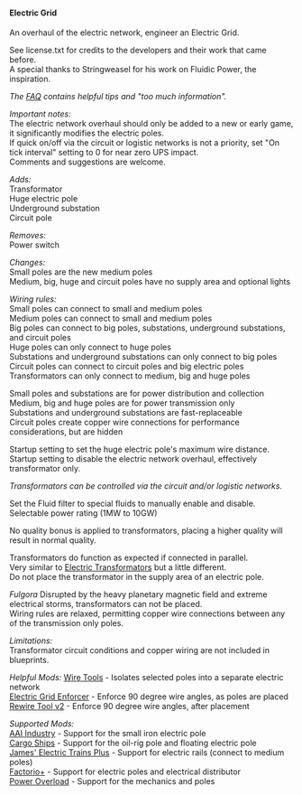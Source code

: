 #### Electric Grid  
An overhaul of the electric network, engineer an Electric Grid.  

See license.txt for credits to the developers and their work that came before.  
A special thanks to Stringweasel for his work on Fluidic Power, the inspiration.  

*The [FAQ](https://mods.factorio.com/mod/electric-grid/faq) contains helpful tips and "too much information".*  

*Important notes:*  
The electric network overhaul should only be added to a new or early game, it significantly modifies the electric poles.  
If quick on/off via the circuit or logistic networks is not a priority, set "On tick interval" setting to 0 for near zero UPS impact.  
Comments and suggestions are welcome.  

*Adds:*  
Transformator  
Huge electric pole  
Underground substation  
Circuit pole  

*Removes:*  
Power switch  

*Changes:*  
Small poles are the new medium poles  
Medium, big, huge and circuit poles have no supply area and optional lights  

*Wiring rules:*  
Small poles can connect to small and medium poles  
Medium poles can connect to small and medium poles  
Big poles can connect to big poles, substations, underground substations, and circuit poles  
Huge poles can only connect to huge poles  
Substations and underground substations can only connect to big poles  
Circuit poles can connect to circuit poles and big electric poles  
Transformators can only connect to medium, big and huge poles  

Small poles and substations are for power distribution and collection  
Medium, big and huge poles are for power transmission only  
Substations and underground substations are fast-replaceable  
Circuit poles create copper wire connections for performance considerations, but are hidden  

Startup setting to set the huge electric pole's maximum wire distance.  
Startup setting to disable the electric network overhaul, effectively transformator only.  

*Transformators can be controlled via the circuit and/or logistic networks.*  

Set the Fluid filter to special fluids to manually enable and disable.  
Selectable power rating (1MW to 10GW)  

No quality bonus is applied to transformators, placing a higher quality will result in normal quality.  

Transformators do function as expected if connected in parallel.  
Very similar to [Electric Transformators](https://mods.factorio.com/mod/Electric_Transformators) but a little different.  
Do not place the transformator in the supply area of an electric pole.  

*Fulgora*
Disrupted by the heavy planetary magnetic field and extreme electrical storms, transformators can not be placed.  
Wiring rules are relaxed, permitting copper wire connections between any of the transmission only poles.  

*Limitations:*  
Transformator circuit conditions and copper wiring are not included in blueprints.  

*Helpful Mods:* 
[Wire Tools](https://mods.factorio.com/mod/WireTools)  - Isolates selected poles into a separate electric network  
[Electric Grid Enforcer](https://mods.factorio.com/mod/noangledcables) - Enforce 90 degree wire angles, as poles are placed  
[Rewire Tool v2](https://mods.factorio.com/mod/rewire-tool-v2) - Enforce 90 degree wire angles, after placement  

*Supported Mods:*  
[AAI Industry](https://mods.factorio.com/mod/aai-industry) - Support for the small iron electric pole  
[Cargo Ships](https://mods.factorio.com/mod/cargo-ships) - Support for the oil-rig pole and floating electric pole  
[James' Electric Trains Plus](https://mods.factorio.com/mod/James-Train-Mod) - Support for electric rails (connect to medium poles)  
[Factorio+](https://mods.factorio.com/mod/factorioplus) - Support for electric poles and electrical distributor  
[Power Overload](https://mods.factorio.com/mod/PowerOverload) - Support for the mechanics and poles  

